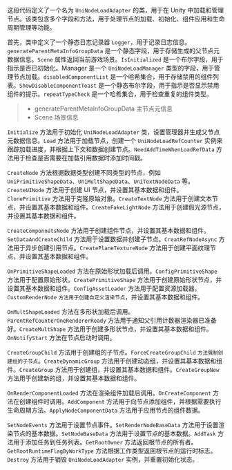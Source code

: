 
这段代码定义了一个名为 `UniNodeLoadAdapter` 的类，用于在 Unity 中加载和管理节点。该类包含多个字段和方法，用于处理节点的加载、初始化、组件应用和生命周期管理等功能。

首先，类中定义了一个静态日志记录器 `Logger`，用于记录日志信息。`generateParentMetaInfoGroupData` 是一个静态字段，用于存储生成的父节点元数据信息。`Scene` 属性返回当前游戏场景。`IsInitialized` 是一个布尔字段，用于指示是否已初始化。Manager 是一个 `UniNodeLoadManager` 类型的字段，用于管理节点加载。`disabledComponentList` 是一个哈希集合，用于存储禁用的组件列表。`ShowDisableComponentToast` 是一个静态布尔字段，用于指示是否显示禁用组件的提示。`repeatTypeCheck` 是一个哈希集合，用于检查重复的组件类型。

> - generateParentMetaInfoGroupData 主节点元信息
> - Scene 场景信息

`Initialize` 方法用于初始化 `UniNodeLoadAdapter` 类，设置管理器并生成父节点元数据信息。`Load` 方法用于加载节点，创建一个 `UniNodeLoadRefCounter` 实例来跟踪加载进度，并根据上下文和数据创建节点。`NeedAddTimeWhenLoadRefData` 方法用于检查是否需要在加载引用数据时添加时间戳。

`CreateNode` 方法根据数据类型创建不同类型的节点，例如 `UniPrimitiveShapeData`、`UniMultShapeData`、`UniTextNodeData` 等。`CreateUINode` 方法用于创建 UI 节点，并设置其基本数据和组件。`ClonePrimitive` 方法用于克隆原始对象。`CreateTextNode` 方法用于创建文本节点，并设置其基本数据和组件。`CreateFakeLightNode` 方法用于创建假光源节点，并设置其基本数据和组件。

`CreateComponnetsNode` 方法用于创建组件节点，并设置其基本数据和组件。`SetDataAndCreateChild` 方法用于设置数据并创建子节点。`CreatRefNodeAsync` 方法用于异步创建引用节点。`CreatePlaneTextureNode` 方法用于创建平面纹理节点，并设置其基本数据和组件。

`OnPrimitiveShapeLoaded` 方法在原始形状加载后调用。`ConfigPrimitiveShape` 方法用于配置原始形状。`CreatePrimitiveShape` 方法用于创建原始形状节点，并设置其基本数据和组件。`ConfigAssetLoader` 方法用于配置资源加载器。`CustomRenderNode` `方法用于创建自定义渲染节点`，并设置其基本数据和组件。

`OnMultShapeLoaded` 方法在多形状加载后调用。`ParentRefCounterOneRendererReady` 方法用于通知父引用计数器渲染器已准备好。`CreateMultShape` 方法用于创建多形状节点，并设置其基本数据和组件。`OnNotifyStart` 方法在节点启动时调用。

`CreateGroupChild` 方法用于创建组的子节点。`ForceCreateGroupChild` `方法强制创建组的子节点`。`CreateDynamicGroup` 方法用于创建动态组，并设置其基本数据和组件。`CreateGroup` 方法用于创建组，并设置其基本数据和组件。`CreateGroupNew` 方法用于创建新的组，并设置其基本数据和组件。

`OnRenderComponentLoaded` 方法在渲染组件加载后调用。`OnCreateComponent` 方法在创建组件时调用。`AddComponent` 方法用于向节点添加组件，并根据需要执行生命周期方法。`ApplyNodeComponentData` 方法用于应用节点的组件数据。

`SetNodeEvents` 方法用于设置节点事件。`SetRenderNodeBaseData` 方法用于设置渲染节点的基本数据。`SetNodeBaseData` 方法用于设置节点的基本数据。`AddTask` 方法用于添加任务到任务列表。`GetRootOwner` 方法返回根节点的所有者。`GetRootRuntimeFlagByWorkType` 方法根据工作类型返回根节点的运行时标志。`Destroy` 方法用于销毁 `UniNodeLoadAdapter` 实例，并重置初始化状态。